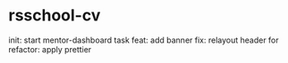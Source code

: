 # rsschool-cv
init: start mentor-dashboard task
feat: add banner
fix: relayout header for
refactor: apply prettier
